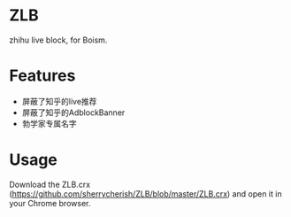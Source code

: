 # ZLB
zhihu live block, for Boism.

# Features
- 屏蔽了知乎的live推荐
- 屏蔽了知乎的AdblockBanner
- 勃学家专属名字

# Usage
Download the ZLB.crx  (https://github.com/sherrycherish/ZLB/blob/master/ZLB.crx) and open it in your Chrome browser.
